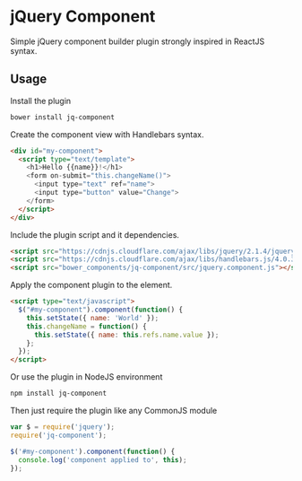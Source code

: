 # jQuery Component

Simple jQuery component builder plugin strongly inspired in ReactJS syntax.

## Usage

Install the plugin 

```bash
bower install jq-component
```

Create the component view with Handlebars syntax. 

```html
<div id="my-component">
  <script type="text/template">
    <h1>Hello {{name}}!</h1>
    <form on-submit="this.changeName()">
      <input type="text" ref="name">
      <input type="button" value="Change">
    </form>
  </script>
</div>
```

Include the plugin script and it dependencies.

```html
<script src="https://cdnjs.cloudflare.com/ajax/libs/jquery/2.1.4/jquery.js"></script>
<script src="https://cdnjs.cloudflare.com/ajax/libs/handlebars.js/4.0.3/handlebars.js"></script>
<script src="bower_components/jq-component/src/jquery.component.js"></script>
```

Apply the component plugin to the element.

```html
<script type="text/javascript">
  $("#my-component").component(function() {
    this.setState({ name: 'World' });
    this.changeName = function() {
      this.setState({ name: this.refs.name.value });
    };
  });
</script>
```

Or use the plugin in NodeJS environment

```bash
npm install jq-component
```

Then just require the plugin like any CommonJS module

```javascript
var $ = require('jquery');
require('jq-component');

$('#my-component').component(function() {
  console.log('component applied to', this);
});
```

